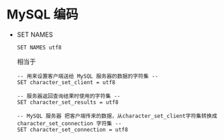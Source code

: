 # MySQL 编码


* SET NAMES
    ```
    SET NAMES utf8
    ```
    相当于
    
    ```
    -- 用来设置客户端送给 MySQL 服务器的数据的字符集 --
    SET character_set_client = utf8 
    
    -- 服务器返回查询结果时使用的字符集 --
    SET character_set_results = utf8 
    
    -- MySQL 服务器 把客户端传来的数据，从character_set_client字符集转换成 character_set_connection 字符集 --
    SET character_set_connection = utf8
    
    ```
